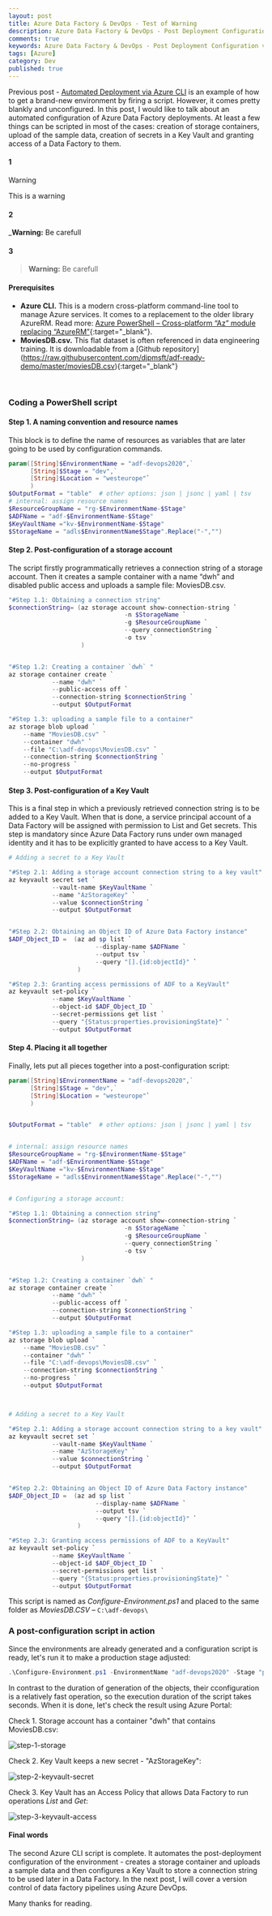 ```yaml
---
layout: post
title: Azure Data Factory & DevOps - Test of Warning
description: Azure Data Factory & DevOps - Post Deployment Configuration via Azure CLI
comments: true
keywords: Azure Data Factory & DevOps - Post Deployment Configuration via Azure CLI
tags: [Azure]
category: Dev
published: true 
---
```


Previous post - [Automated Deployment via Azure CLI](/2020/adf-devops-generate-az-cli) is an example of how to get a brand-new environment by firing a script. However, it comes pretty blankly and unconfigured. In this post, I would like to talk about an automated configuration of Azure Data Factory deployments. At least a few things can be scripted in most of the cases: creation of storage containers, upload of the sample data, creation of secrets in a Key Vault and granting access of a Data Factory to them. 

#### 1
>[!WARNING]
>This is a warning

#### 2
_**Warning:** Be carefull

#### 3
> **Warning:** Be carefull

#### Prerequisites
 -	**Azure CLI.** This is a modern cross-platform command-line tool to manage Azure services. It comes to a replacement to the older library AzureRM. Read more: [Azure PowerShell – Cross-platform “Az” module replacing “AzureRM”](https://azure.microsoft.com/es-es/blog/azure-powershell-cross-platform-az-module-replacing-azurerm/){:target="_blank"}.
 - **MoviesDB.csv.** This flat dataset is often referenced in data engineering training. It is downloadable from a [Github repository] (https://raw.githubusercontent.com/djpmsft/adf-ready-demo/master/moviesDB.csv){:target="_blank"}


<br />

### Coding a PowerShell script

#### Step 1. A naming convention and resource names 

This block is to define the name of resources as variables that are later going to be used by configuration commands.

```powershell
param([String]$EnvironmentName = "adf-devops2020",` 
      [String]$Stage = "dev",` 
      [String]$Location = "westeurope"`
      )
$OutputFormat = "table"  # other options: json | jsonc | yaml | tsv
# internal: assign resource names
$ResourceGroupName = "rg-$EnvironmentName-$Stage"
$ADFName = "adf-$EnvironmentName-$Stage"
$KeyVaultName ="kv-$EnvironmentName-$Stage"
$StorageName = "adls$EnvironmentName$Stage".Replace("-","")
```

#### Step 2. Post-configuration of a storage account

The script firstly programmatically  retrieves a connection string of a storage account. Then it creates a sample container with a name “dwh” and disabled public access and uploads a sample file: MoviesDB.csv.

```powershell
"#Step 1.1: Obtaining a connection string"
$connectionString= (az storage account show-connection-string `
                                -n $StorageName `
                                -g $ResourceGroupName `
                                --query connectionString `
                                -o tsv `
                    )


"#Step 1.2: Creating a container `dwh` "
az storage container create `
            --name "dwh" `
            --public-access off `
            --connection-string $connectionString `
            --output $OutputFormat 

"#Step 1.3: uploading a sample file to a container"
az storage blob upload `
    --name "MoviesDB.csv" `
    --container "dwh" `
    --file "C:\adf-devops\MoviesDB.csv" `
    --connection-string $connectionString `
    --no-progress `
    --output $OutputFormat
```

#### Step 3. Post-configuration of a Key Vault

This is a final step in which a previously retrieved connection string is to be added to a Key Vault. 
When that is done, a service principal account of a Data Factory will be assigned with permission to List and Get secrets. This step is mandatory since Azure Data Factory runs under own managed identity and it has to be explicitly granted to have access to a Key Vault.

```powershell
# Adding a secret to a Key Vault

"#Step 2.1: Adding a storage account connection string to a key vault"
az keyvault secret set `
            --vault-name $KeyVaultName `
            --name "AzStorageKey" `
            --value $connectionString `
            --output $OutputFormat


"#Step 2.2: Obtaining an Object ID of Azure Data Factory instance"
$ADF_Object_ID =  (az ad sp list `
                        --display-name $ADFName `
                        --output tsv `
                        --query "[].{id:objectId}" `
                   )

"#Step 2.3: Granting access permissions of ADF to a KeyVault"
az keyvault set-policy `
            --name $KeyVaultName `
            --object-id $ADF_Object_ID `
            --secret-permissions get list `
            --query "{Status:properties.provisioningState}" `
            --output $OutputFormat
```

#### Step 4. Placing it all together

Finally, lets put all pieces together into a post-configuration script:


```powershell
param([String]$EnvironmentName = "adf-devops2020",` 
      [String]$Stage = "dev",` 
      [String]$Location = "westeurope"`
      )


$OutputFormat = "table"  # other options: json | jsonc | yaml | tsv


# internal: assign resource names
$ResourceGroupName = "rg-$EnvironmentName-$Stage"
$ADFName = "adf-$EnvironmentName-$Stage"
$KeyVaultName ="kv-$EnvironmentName-$Stage"
$StorageName = "adls$EnvironmentName$Stage".Replace("-","")


# Configuring a storage account:

"#Step 1.1: Obtaining a connection string"
$connectionString= (az storage account show-connection-string `
                                -n $StorageName `
                                -g $ResourceGroupName `
                                --query connectionString `
                                -o tsv `
                    )


"#Step 1.2: Creating a container `dwh` "
az storage container create `
            --name "dwh" `
            --public-access off `
            --connection-string $connectionString `
            --output $OutputFormat 

"#Step 1.3: uploading a sample file to a container"
az storage blob upload `
    --name "MoviesDB.csv" `
    --container "dwh" `
    --file "C:\adf-devops\MoviesDB.csv" `
    --connection-string $connectionString `
    --no-progress `
    --output $OutputFormat



# Adding a secret to a Key Vault

"#Step 2.1: Adding a storage account connection string to a key vault"
az keyvault secret set `
            --vault-name $KeyVaultName `
            --name "AzStorageKey" `
            --value $connectionString `
            --output $OutputFormat


"#Step 2.2: Obtaining an Object ID of Azure Data Factory instance"
$ADF_Object_ID =  (az ad sp list `
                        --display-name $ADFName `
                        --output tsv `
                        --query "[].{id:objectId}" `
                   )

"#Step 2.3: Granting access permissions of ADF to a KeyVault"
az keyvault set-policy `
            --name $KeyVaultName `
            --object-id $ADF_Object_ID `
            --secret-permissions get list `
            --query "{Status:properties.provisioningState}" `
            --output $OutputFormat
```
This script is named as *Configure-Environment.ps1* and placed to the same folder as *MoviesDB.CSV* – `C:\adf-devops\`

### A post-configuration script in action

Since the environments are already generated and a configuration script is ready, let's run it to make a production stage adjusted:

```powershell
.\Configure-Environment.ps1 -EnvironmentName "adf-devops2020" -Stage "prd" 
```

In contrast to the duration of generation of the objects, their cconfiguration is a relatively fast operation, so the execution duration of the script takes seconds. When it is done, let's check the result using Azure Portal:

Check 1. Storage account has a container "dwh" that contains MoviesDB.csv:

<img src="/assets/images/posts/adf-cicd-p2/step-1-storage.png" alt="step-1-storage" />  

 
Check 2. Key Vault keeps a new secret - "AzStorageKey":

<img src="/assets/images/posts/adf-cicd-p2/step-2-keyvault-secret.png" alt="step-2-keyvault-secret" />  

 
Check 3. Key Vault has an Access Policy that allows Data Factory to run operations *List* and *Get*:

<img src="/assets/images/posts/adf-cicd-p2/step-2-keyvault-access-policy.png" alt="step-3-keyvault-access" />  


#### Final words

The second Azure CLI script is complete. It automates the post-deployment configuration of the environment - creates a storage container and uploads a sample data and then configures a Key Vault to store a connection string to be used later in a Data Factory. In the next post, I will cover a version control of data factory pipelines using Azure DevOps.

Many thanks for reading.
